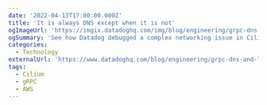 ```yaml
---
date: '2022-04-13T17:00:00.000Z'
title: 'It is always DNS except when it is not'
ogImageUrl: 'https://imgix.datadoghq.com/img/blog/engineering/grpc-dns-and-load-balancing-incident/ena-metrics-conntrack-allowance-exceeded-rev1.png'
ogSummary: 'See how Datadog debugged a complex networking issue in Cilium and AWS'
categories:
  - Technology
externalUrl: 'https://www.datadoghq.com/blog/engineering/grpc-dns-and-load-balancing-incident/'
tags:
  - Cilium
  - gRPC
  - AWS
---
```

